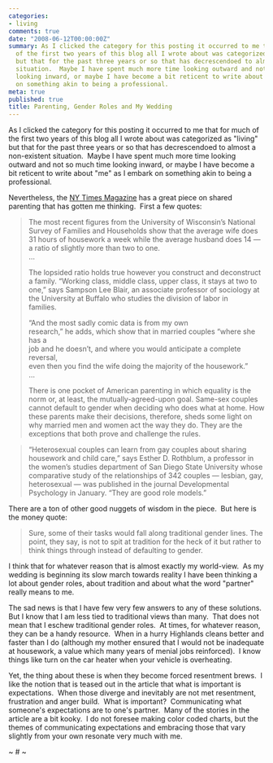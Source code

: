 ```yaml
---
categories:
- living
comments: true
date: "2008-06-12T00:00:00Z"
summary: As I clicked the category for this posting it occurred to me that for much
  of the first two years of this blog all I wrote about was categorized as 'living'
  but that for the past three years or so that has decrescendoed to almost a non-existent
  situation.  Maybe I have spent much more time looking outward and not so much time
  looking inward, or maybe I have become a bit reticent to write about 'me' as I embark
  on something akin to being a professional.
meta: true
published: true
title: Parenting, Gender Roles and My Wedding
---
```


As I clicked the category for this posting it occurred to me that for much of the first two years of this blog all I wrote about was categorized as "living" but that for the past three years or so that has decrescendoed to almost a non-existent situation.  Maybe I have spent much more time looking outward and not so much time looking inward, or maybe I have become a bit reticent to write about "me" as I embark on something akin to being a professional.

Nevertheless, the [NY Times Magazine][1] has a great piece on shared parenting that has gotten me thinking.  First a few quotes:

 [1]: http://www.nytimes.com/2008/06/15/magazine/15parenting-t.html?ex=1371009600&en=ec6fd160e6b4089c&ei=5124&partner=permalink&exprod=permalink

> The most recent figures from the University of Wisconsin’s National Survey of Families and Households show that the average wife does 31 hours of housework a week while the average husband does 14 — a ratio of slightly more than two to one.  
> …
> 
> The lopsided ratio holds true however you construct and deconstruct  
> a family. “Working class, middle class, upper class, it stays at two to  
> one,” says Sampson Lee Blair, an associate professor of sociology at  
> the University at Buffalo who studies the division of labor in  
> families. 
> 
> “And the most sadly comic data is from my own  
> research,” he adds, which show that in married couples “where she has a  
> job and he doesn’t, and where you would anticipate a complete reversal,  
> even then you find the wife doing the majority of the housework.”  
> …
> 
> There is one pocket of American parenting in which equality is the norm or, at least, the mutually-agreed-upon goal. Same-sex couples cannot default to gender when deciding who does what at home. How these parents make their decisions, therefore, sheds some light on why married men and women act the way they do. They are the exceptions that both prove and challenge the rules.

> “Heterosexual couples can learn from gay couples about sharing housework and child care,” says Esther D. Rothblum, a professor in the women’s studies department of San Diego State University whose comparative study of the relationships of 342 couples — lesbian, gay, heterosexual — was published in the journal Developmental Psychology in January. “They are good role models.”

There are a ton of other good nuggets of wisdom in the piece.  But here is the money quote:  

> Sure, some of their tasks would fall along traditional gender lines. The point, they say, is not to spit at tradition for the heck of it but rather to think things through instead of defaulting to gender.

I think that for whatever reason that is almost exactly my world-view.  As my wedding is beginning its slow march towards reality I have been thinking a lot about gender roles, about tradition and about what the word "partner" really means to me.  

The sad news is that I have few very few answers to any of these solutions.  But I know that I am less tied to traditional views than many.  That does not mean that I eschew traditional gender roles.  At times, for whatever reason, they can be a handy resource.  When in a hurry Highlands cleans better and faster than I do (although my mother ensured that I would not be inadequate at housework, a value which many years of menial jobs reinforced).  I know things like turn on the car heater when your vehicle is overheating.  

Yet, the thing about these is when they become forced resentment brews.  I like the notion that is teased out in the article that what is important is expectations.  When those diverge and inevitably are not met resentment, frustration and anger build.  What is important?  Communicating what someone's expectations are to one's partner.  Many of the stories in the article are a bit kooky.  I do not foresee making color coded charts, but the themes of communicating expectations and embracing those that vary slightly from your own resonate very much with me.

~ # ~